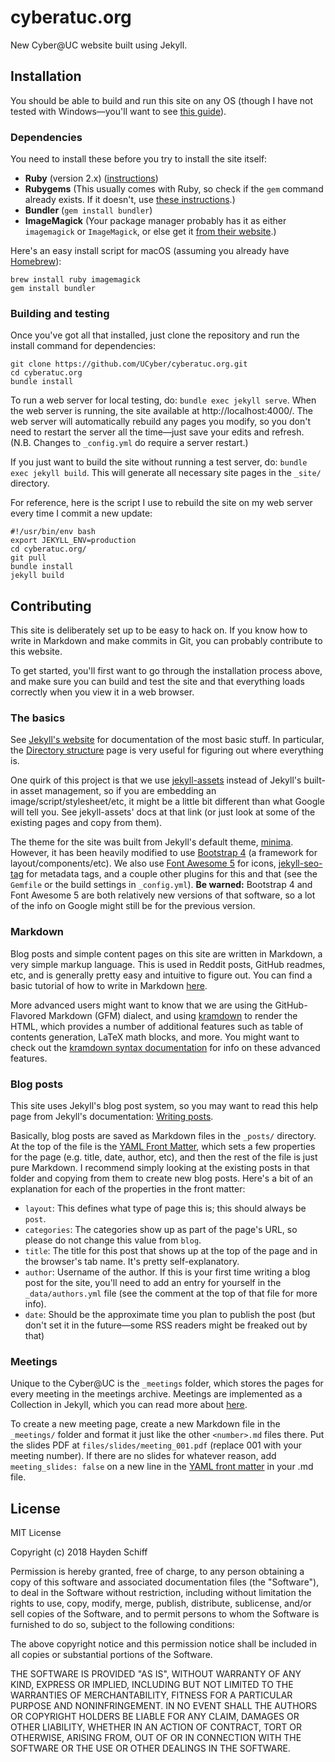 # cyberatuc.org

New Cyber@UC website built using Jekyll.

## Installation
You should be able to build and run this site on any OS (though I have not tested with Windows—you'll want to see [this guide](https://jekyllrb.com/docs/windows/)).

### Dependencies
You need to install these before you try to install the site itself:

* **Ruby** (version 2.x) ([instructions](https://www.ruby-lang.org/en/documentation/installation/))
* **Rubygems** (This usually comes with Ruby, so check if the `gem` command already exists. If it doesn't, use [these instructions](https://rubygems.org/pages/download).)
* **Bundler** (`gem install bundler`)
* **ImageMagick** (Your package manager probably has it as either `imagemagick` or `ImageMagick`, or else get it [from their website](https://www.imagemagick.org/script/download.php).)

Here's an easy install script for macOS (assuming you already have [Homebrew](https://brew.sh)):
```
brew install ruby imagemagick
gem install bundler
```

### Building and testing
Once you've got all that installed, just clone the repository and run the install command for dependencies:
```
git clone https://github.com/UCyber/cyberatuc.org.git
cd cyberatuc.org
bundle install
```

To run a web server for local testing, do: `bundle exec jekyll serve`. When the web server is running, the site available at http://localhost:4000/. The web server will automatically rebuild any pages you modify, so you don't need to restart the server all the time—just save your edits and refresh. (N.B. Changes to `_config.yml` do require a server restart.)

If you just want to build the site without running a test server, do: `bundle exec jekyll build`. This will generate all necessary site pages in the `_site/` directory.

For reference, here is the script I use to rebuild the site on my web server every time I commit a new update:
```
#!/usr/bin/env bash
export JEKYLL_ENV=production
cd cyberatuc.org/
git pull
bundle install
jekyll build
```

## Contributing
This site is deliberately set up to be easy to hack on. If you know how to write in Markdown and make commits in Git, you can probably contribute to this website.

To get started, you'll first want to go through the installation process above, and make sure you can build and test the site and that everything loads correctly when you view it in a web browser.

### The basics
See [Jekyll's website](https://jekyllrb.com/) for documentation of the most basic stuff. In particular, the [Directory structure](https://jekyllrb.com/docs/structure/) page is very useful for figuring out where everything is.

One quirk of this project is that we use [jekyll-assets](https://github.com/envygeeks/jekyll-assets) instead of Jekyll's built-in asset management, so if you are embedding an image/script/stylesheet/etc, it might be a little bit different than what Google will tell you. See jekyll-assets' docs at that link (or just look at some of the existing pages and copy from them).

The theme for the site was built from Jekyll's default theme, [minima](https://github.com/jekyll/minima). However, it has been heavily modified to use [Bootstrap 4](http://getbootstrap.com/) (a framework for layout/components/etc). We also use [Font Awesome 5](https://fontawesome.com/) for icons, [jekyll-seo-tag](https://github.com/jekyll/jekyll-seo-tag) for metadata tags, and a couple other plugins for this and that (see the `Gemfile` or the build settings in `_config.yml`). **Be warned:** Bootstrap 4 and Font Awesome 5 are both relatively new versions of that software, so a lot of the info on Google might still be for the previous version.

### Markdown
Blog posts and simple content pages on this site are written in Markdown, a very simple markup language. This is used in Reddit posts, GitHub readmes, etc, and is generally pretty easy and intuitive to figure out. You can find a basic tutorial of how to write in Markdown [here](https://help.github.com/articles/basic-writing-and-formatting-syntax/).

More advanced users might want to know that we are using the GitHub-Flavored Markdown (GFM) dialect, and using [kramdown](https://kramdown.gettalong.org/) to render the HTML, which provides a number of additional features such as table of contents generation, LaTeX math blocks, and more. You might want to check out the [kramdown syntax documentation](https://kramdown.gettalong.org/syntax.html) for info on these advanced features.

### Blog posts
This site uses Jekyll's blog post system, so you may want to read this help page from Jekyll's documentation: [Writing posts](https://jekyllrb.com/docs/posts/).

Basically, blog posts are saved as Markdown files in the `_posts/` directory. At the top of the file is the [YAML Front Matter](https://jekyllrb.com/docs/frontmatter/), which sets a few properties for the page (e.g. title, date, author, etc), and then the rest of the file is just pure Markdown. I recommend simply looking at the existing posts in that folder and copying from them to create new blog posts. Here's a bit of an explanation for each of the properties in the front matter:

* `layout`: This defines what type of page this is; this should always be `post`.
* `categories`: The categories show up as part of the page's URL, so please do not change this value from `blog`.
* `title`: The title for this post that shows up at the top of the page and in the browser's tab name. It's pretty self-explanatory.
* `author`: Username of the author. If this is your first time writing a blog post for the site, you'll need to add an entry for yourself in the `_data/authors.yml` file (see the comment at the top of that file for more info).
* `date`: Should be the approximate time you plan to publish the post (but don't set it in the future—some RSS readers might be freaked out by that)

### Meetings
Unique to the Cyber@UC is the `_meetings` folder, which stores the pages for every meeting in the meetings archive. Meetings are implemented as a Collection in Jekyll, which you can read more about [here](https://jekyllrb.com/docs/collections/).

To create a new meeting page, create a new Markdown file in the `_meetings/` folder and format it just like the other `<number>.md` files there. Put the slides PDF at `files/slides/meeting_001.pdf` (replace 001 with your meeting number). If there are no slides for whatever reason, add `meeting_slides: false` on a new line in the [YAML front matter](https://jekyllrb.com/docs/frontmatter/) in your .md file.

## License
MIT License

Copyright (c) 2018 Hayden Schiff

Permission is hereby granted, free of charge, to any person obtaining a copy
of this software and associated documentation files (the "Software"), to deal
in the Software without restriction, including without limitation the rights
to use, copy, modify, merge, publish, distribute, sublicense, and/or sell
copies of the Software, and to permit persons to whom the Software is
furnished to do so, subject to the following conditions:

The above copyright notice and this permission notice shall be included in all
copies or substantial portions of the Software.

THE SOFTWARE IS PROVIDED "AS IS", WITHOUT WARRANTY OF ANY KIND, EXPRESS OR
IMPLIED, INCLUDING BUT NOT LIMITED TO THE WARRANTIES OF MERCHANTABILITY,
FITNESS FOR A PARTICULAR PURPOSE AND NONINFRINGEMENT. IN NO EVENT SHALL THE
AUTHORS OR COPYRIGHT HOLDERS BE LIABLE FOR ANY CLAIM, DAMAGES OR OTHER
LIABILITY, WHETHER IN AN ACTION OF CONTRACT, TORT OR OTHERWISE, ARISING FROM,
OUT OF OR IN CONNECTION WITH THE SOFTWARE OR THE USE OR OTHER DEALINGS IN THE
SOFTWARE.
